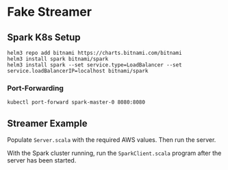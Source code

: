 # Fake Streamer

## Spark K8s Setup

```shell
helm3 repo add bitnami https://charts.bitnami.com/bitnami
helm3 install spark bitnami/spark
helm3 install spark --set service.type=LoadBalancer --set service.loadBalancerIP=localhost bitnami/spark
```

### Port-Forwarding

```shell
kubectl port-forward spark-master-0 8080:8080
```

## Streamer Example

Populate `Server.scala` with the required AWS values. Then run the server.

With the Spark cluster running, run the `SparkClient.scala` program after the server has been started.
